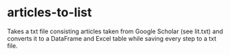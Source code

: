 # articles-to-list
Takes a txt file consisting articles taken from Google Scholar (see lit.txt) and converts it to a DataFrame and Excel table while saving every step to a txt file.
